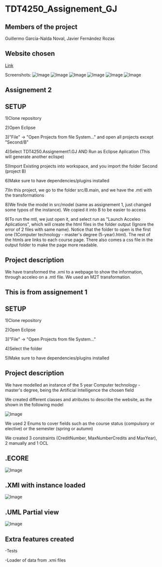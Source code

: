 # TDT4250_Assignement_GJ

## Members of the project
Guillermo García-Nalda Noval,
Javier Fernández Rozas

## Website chosen
[Link](https://www.ntnu.no/studier/mtdt/studieretninger-og-hovedprofiler#year=2019&programmeCode=MTDT&dir=MTDTKI-19)

Screenshots:
![Image](images/captura4.png)
![Image](images/captura5.png)
![Image](images/captura6.png)
![Image](images/captura7.png)
![Image](images/captura8.png)
![Image](images/captura9.png)
## Assignement 2
## SETUP
1)Clone repository

2)Open Eclipse

3)"File" -> "Open Projects from file System..." and open all projects except "Second/B"

4)Select TDT4250.Assignement1.GJ AND Run as Eclipse Aplication (This will generate another eclispe)

5)Import Existing projects into workspace, and you import the folder Second (project B)

6)Make sure to have dependencies/plugins installed

7)In this project, we go to the folder src/B.main, and we have the .mtl with the transformations

8)We finde the model in src/model (same as assignement 1, just changed some typos of the instance). We copied it into B to be easier to access

9)To run the mtl, we just open it, and select run as "Launch Acceleo Aplications", which will create the html files in the folder output (Ignore the error of 2 files with same name). Notice that the folder to open is the first one (1Computer technology - master's degree (5-year).html). The rest of the htmls are links to each course page. There also comes a css file in the output folder to make the page more readable.

## Project description
We have transformed the .xmi to a webpage to show the information, through acceleo on a .mtl file.
We used an M2T transformation.

## This is from assignement 1
## SETUP
1)Clone repository

2)Open Eclipse

3)"File" -> "Open Projects from file System..."

4)Select the folder

5)Make sure to have dependencies/plugins installed

## Project description
We have modelled an instance of the 5 year Computer technology - master's degree, being the Artificial Intelligence the chosen field

We created different classes and atributes to describe the website, as the shown in the following model

![Image](images/captura3.png)

We used 2 Enums to cover fields such as the course status (compulsory or elective) or the semester (spring or autumn)

We created 3 constraints (CreditNumber, MaxNumberCredits and MaxYear), 2 manually and 1 OCL

## .ECORE

![Image](images/captura10.png)

## .XMI with instance loaded

![Image](images/captura1.png)

## .UML Partial view

![Image](images/captura2.png)

## Extra features created

-Tests

-Loader of data from .xmi files










